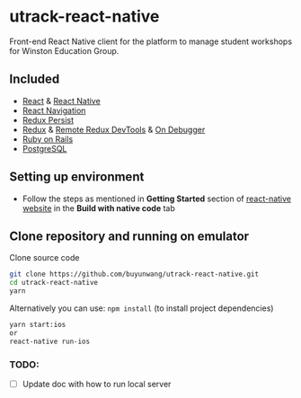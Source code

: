 # utrack-react-native

Front-end React Native client for the platform to manage student workshops for Winston Education Group.

## Included

* [React](https://github.com/facebook/react) &
  [React Native](https://github.com/facebook/react-native)
* [React Navigation](https://github.com/react-community/react-navigation)
* [Redux Persist](https://github.com/rt2zz/redux-persist)
* [Redux](https://github.com/reactjs/redux) &
  [Remote Redux DevTools](https://github.com/zalmoxisus/remote-redux-devtools) &
  [On Debugger](https://github.com/jhen0409/remote-redux-devtools-on-debugger)
* [Ruby on Rails](https://rubyonrails.org/)
* [PostgreSQL](https://www.postgresql.org/)


## Setting up environment
- Follow the steps as mentioned in **Getting Started** section of [react-native website](http://facebook.github.io/react-native/docs/getting-started.html) in the **Build with native code** tab

## Clone repository and running on emulator

Clone source code

```sh
git clone https://github.com/buyunwang/utrack-react-native.git
cd utrack-react-native
yarn
```

Alternatively you can use:
```npm install``` (to install project dependencies)

```sh
yarn start:ios
or
react-native run-ios
```

### TODO:
- [ ] Update doc with how to run local server
